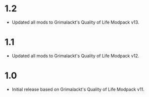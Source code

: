 # 1.2
- Updated all mods to Grimalackt's Quality of Life Modpack v13.

# 1.1
- Updated all mods to Grimalackt's Quality of Life Modpack v12.

# 1.0
- Initial release based on Grimalackt's Quality of Life Modpack v11.
